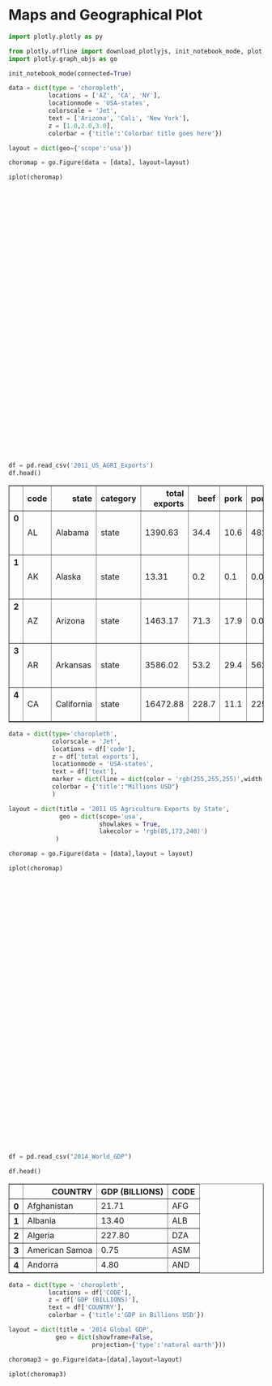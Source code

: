
# Maps and Geographical Plot


```python
import plotly.plotly as py
```


```python
from plotly.offline import download_plotlyjs, init_notebook_mode, plot, iplot
import plotly.graph_objs as go
```


```python
init_notebook_mode(connected=True)
```


<script>requirejs.config({paths: { 'plotly': ['https://cdn.plot.ly/plotly-latest.min']},});if(!window.Plotly) {{require(['plotly'],function(plotly) {window.Plotly=plotly;});}}</script>



```python
data = dict(type = 'choropleth',
           locations = ['AZ', 'CA', 'NY'],
           locationmode = 'USA-states',
           colorscale = 'Jet',
           text = ['Arizona', 'Cali', 'New York'],
           z = [1.0,2.0,3.0],
           colorbar = {'title':'Colorbar title goes here'})
```


```python
layout = dict(geo={'scope':'usa'})
```


```python
choromap = go.Figure(data = [data], layout=layout)
```


```python
iplot(choromap)
```


<div id="be689e9f-961e-4897-8a9a-a2b14c78d9fd" style="height: 525px; width: 100%;" class="plotly-graph-div"></div><script type="text/javascript">require(["plotly"], function(Plotly) { window.PLOTLYENV=window.PLOTLYENV || {};window.PLOTLYENV.BASE_URL="https://plot.ly";Plotly.newPlot("be689e9f-961e-4897-8a9a-a2b14c78d9fd", [{"colorbar": {"title": "Colorbar title goes here"}, "colorscale": "Jet", "locationmode": "USA-states", "locations": ["AZ", "CA", "NY"], "text": ["Arizona", "Cali", "New York"], "z": [1.0, 2.0, 3.0], "type": "choropleth", "uid": "0624b1ec-9c6e-11e9-b652-681401a7ea89"}], {"geo": {"scope": "usa"}}, {"showLink": true, "linkText": "Export to plot.ly"})});</script>



```python
df = pd.read_csv('2011_US_AGRI_Exports')
df.head()
```




<div>
<style>
    .dataframe thead tr:only-child th {
        text-align: right;
    }

    .dataframe thead th {
        text-align: left;
    }

    .dataframe tbody tr th {
        vertical-align: top;
    }
</style>
<table border="1" class="dataframe">
  <thead>
    <tr style="text-align: right;">
      <th></th>
      <th>code</th>
      <th>state</th>
      <th>category</th>
      <th>total exports</th>
      <th>beef</th>
      <th>pork</th>
      <th>poultry</th>
      <th>dairy</th>
      <th>fruits fresh</th>
      <th>fruits proc</th>
      <th>total fruits</th>
      <th>veggies fresh</th>
      <th>veggies proc</th>
      <th>total veggies</th>
      <th>corn</th>
      <th>wheat</th>
      <th>cotton</th>
      <th>text</th>
    </tr>
  </thead>
  <tbody>
    <tr>
      <th>0</th>
      <td>AL</td>
      <td>Alabama</td>
      <td>state</td>
      <td>1390.63</td>
      <td>34.4</td>
      <td>10.6</td>
      <td>481.0</td>
      <td>4.06</td>
      <td>8.0</td>
      <td>17.1</td>
      <td>25.11</td>
      <td>5.5</td>
      <td>8.9</td>
      <td>14.33</td>
      <td>34.9</td>
      <td>70.0</td>
      <td>317.61</td>
      <td>Alabama&lt;br&gt;Beef 34.4 Dairy 4.06&lt;br&gt;Fruits 25.1...</td>
    </tr>
    <tr>
      <th>1</th>
      <td>AK</td>
      <td>Alaska</td>
      <td>state</td>
      <td>13.31</td>
      <td>0.2</td>
      <td>0.1</td>
      <td>0.0</td>
      <td>0.19</td>
      <td>0.0</td>
      <td>0.0</td>
      <td>0.00</td>
      <td>0.6</td>
      <td>1.0</td>
      <td>1.56</td>
      <td>0.0</td>
      <td>0.0</td>
      <td>0.00</td>
      <td>Alaska&lt;br&gt;Beef 0.2 Dairy 0.19&lt;br&gt;Fruits 0.0 Ve...</td>
    </tr>
    <tr>
      <th>2</th>
      <td>AZ</td>
      <td>Arizona</td>
      <td>state</td>
      <td>1463.17</td>
      <td>71.3</td>
      <td>17.9</td>
      <td>0.0</td>
      <td>105.48</td>
      <td>19.3</td>
      <td>41.0</td>
      <td>60.27</td>
      <td>147.5</td>
      <td>239.4</td>
      <td>386.91</td>
      <td>7.3</td>
      <td>48.7</td>
      <td>423.95</td>
      <td>Arizona&lt;br&gt;Beef 71.3 Dairy 105.48&lt;br&gt;Fruits 60...</td>
    </tr>
    <tr>
      <th>3</th>
      <td>AR</td>
      <td>Arkansas</td>
      <td>state</td>
      <td>3586.02</td>
      <td>53.2</td>
      <td>29.4</td>
      <td>562.9</td>
      <td>3.53</td>
      <td>2.2</td>
      <td>4.7</td>
      <td>6.88</td>
      <td>4.4</td>
      <td>7.1</td>
      <td>11.45</td>
      <td>69.5</td>
      <td>114.5</td>
      <td>665.44</td>
      <td>Arkansas&lt;br&gt;Beef 53.2 Dairy 3.53&lt;br&gt;Fruits 6.8...</td>
    </tr>
    <tr>
      <th>4</th>
      <td>CA</td>
      <td>California</td>
      <td>state</td>
      <td>16472.88</td>
      <td>228.7</td>
      <td>11.1</td>
      <td>225.4</td>
      <td>929.95</td>
      <td>2791.8</td>
      <td>5944.6</td>
      <td>8736.40</td>
      <td>803.2</td>
      <td>1303.5</td>
      <td>2106.79</td>
      <td>34.6</td>
      <td>249.3</td>
      <td>1064.95</td>
      <td>California&lt;br&gt;Beef 228.7 Dairy 929.95&lt;br&gt;Frui...</td>
    </tr>
  </tbody>
</table>
</div>




```python
data = dict(type='choropleth',
            colorscale = 'Jet',
            locations = df['code'],
            z = df['total exports'],
            locationmode = 'USA-states',
            text = df['text'],
            marker = dict(line = dict(color = 'rgb(255,255,255)',width = 2)),
            colorbar = {'title':"Millions USD"}
            ) 
```


```python
layout = dict(title = '2011 US Agriculture Exports by State',
              geo = dict(scope='usa',
                         showlakes = True,
                         lakecolor = 'rgb(85,173,240)')
             )
```


```python
choromap = go.Figure(data = [data],layout = layout)
```


```python
iplot(choromap)
```


<div id="fe18eb37-3fdd-4784-8505-f4ec7be62148" style="height: 525px; width: 100%;" class="plotly-graph-div"></div><script type="text/javascript">require(["plotly"], function(Plotly) { window.PLOTLYENV=window.PLOTLYENV || {};window.PLOTLYENV.BASE_URL="https://plot.ly";Plotly.newPlot("fe18eb37-3fdd-4784-8505-f4ec7be62148", [{"colorbar": {"title": "Millions USD"}, "colorscale": "Jet", "locationmode": "USA-states", "locations": ["AL", "AK", "AZ", "AR", "CA", "CO", "CT", "DE", "FL", "GA", "HI", "ID", "IL", "IN", "IA", "KS", "KY", "LA", "ME", "MD", "MA", "MI", "MN", "MS", "MO", "MT", "NE", "NV", "NH", "NJ", "NM", "NY", "NC", "ND", "OH", "OK", "OR", "PA", "RI", "SC", "SD", "TN", "TX", "UT", "VT", "VA", "WA", "WV", "WI", "WY"], "marker": {"line": {"color": "rgb(255,255,255)", "width": 2}}, "text": ["Alabama<br>Beef 34.4 Dairy 4.06<br>Fruits 25.11 Veggies 14.33<br>Wheat 70.0 Corn 34.9", "Alaska<br>Beef 0.2 Dairy 0.19<br>Fruits 0.0 Veggies 1.56<br>Wheat 0.0 Corn 0.0", "Arizona<br>Beef 71.3 Dairy 105.48<br>Fruits 60.27 Veggies 386.91<br>Wheat 48.7 Corn 7.3", "Arkansas<br>Beef 53.2 Dairy 3.53<br>Fruits 6.88 Veggies 11.45<br>Wheat 114.5 Corn 69.5", " California<br>Beef 228.7 Dairy 929.95<br>Fruits 8736.4 Veggies 2106.79<br>Wheat 249.3 Corn 34.6", "Colorado<br>Beef 261.4 Dairy 71.94<br>Fruits 17.99 Veggies 118.27<br>Wheat 400.5 Corn 183.2", "Connecticut<br>Beef 1.1 Dairy 9.49<br>Fruits 13.1 Veggies 11.16<br>Wheat 0.0 Corn 0.0", "Delaware<br>Beef 0.4 Dairy 2.3<br>Fruits 1.53 Veggies 20.03<br>Wheat 22.9 Corn 26.9", "Florida<br>Beef 42.6 Dairy 66.31<br>Fruits 1371.36 Veggies 450.86<br>Wheat 1.8 Corn 3.5", "Georgia<br>Beef 31.0 Dairy 38.38<br>Fruits 233.51 Veggies 154.77<br>Wheat 65.4 Corn 57.8", "Hawaii<br>Beef 4.0 Dairy 1.16<br>Fruits 55.51 Veggies 24.83<br>Wheat 0.0 Corn 0.0", "Idaho<br>Beef 119.8 Dairy 294.6<br>Fruits 21.64 Veggies 319.19<br>Wheat 568.2 Corn 24.0", "Illinois<br>Beef 53.7 Dairy 45.82<br>Fruits 12.53 Veggies 39.95<br>Wheat 223.8 Corn 2228.5", "Indiana<br>Beef 21.9 Dairy 89.7<br>Fruits 12.98 Veggies 37.89<br>Wheat 114.0 Corn 1123.2", "Iowa<br>Beef 289.8 Dairy 107.0<br>Fruits 3.24 Veggies 7.1<br>Wheat 3.1 Corn 2529.8", "Kansas<br>Beef 659.3 Dairy 65.45<br>Fruits 3.11 Veggies 9.32<br>Wheat 1426.5 Corn 457.3", "Kentucky<br>Beef 54.8 Dairy 28.27<br>Fruits 6.6 Veggies 0.0<br>Wheat 149.3 Corn 179.1", "Louisiana<br>Beef 19.8 Dairy 6.02<br>Fruits 17.83 Veggies 17.25<br>Wheat 78.7 Corn 91.4", "Maine<br>Beef 1.4 Dairy 16.18<br>Fruits 52.01 Veggies 62.9<br>Wheat 0.0 Corn 0.0", "Maryland<br>Beef 5.6 Dairy 24.81<br>Fruits 12.9 Veggies 20.43<br>Wheat 55.8 Corn 54.1", "Massachusetts<br>Beef 0.6 Dairy 5.81<br>Fruits 80.83 Veggies 21.13<br>Wheat 0.0 Corn 0.0", "Michigan<br>Beef 37.7 Dairy 214.82<br>Fruits 257.69 Veggies 189.96<br>Wheat 247.0 Corn 381.5", "Minnesota<br>Beef 112.3 Dairy 218.05<br>Fruits 7.91 Veggies 120.37<br>Wheat 538.1 Corn 1264.3", "Mississippi<br>Beef 12.8 Dairy 5.45<br>Fruits 17.04 Veggies 27.87<br>Wheat 102.2 Corn 110.0", "Missouri<br>Beef 137.2 Dairy 34.26<br>Fruits 13.18 Veggies 17.9<br>Wheat 161.7 Corn 428.8", "Montana<br>Beef 105.0 Dairy 6.82<br>Fruits 3.3 Veggies 45.27<br>Wheat 1198.1 Corn 5.4", "Nebraska<br>Beef 762.2 Dairy 30.07<br>Fruits 2.16 Veggies 53.5<br>Wheat 292.3 Corn 1735.9", "Nevada<br>Beef 21.8 Dairy 16.57<br>Fruits 1.19 Veggies 27.93<br>Wheat 5.4 Corn 0.0", "New Hampshire<br>Beef 0.6 Dairy 7.46<br>Fruits 7.98 Veggies 4.5<br>Wheat 0.0 Corn 0.0", "New Jersey<br>Beef 0.8 Dairy 3.37<br>Fruits 109.45 Veggies 56.54<br>Wheat 6.7 Corn 10.1", "New Mexico<br>Beef 117.2 Dairy 191.01<br>Fruits 101.9 Veggies 43.88<br>Wheat 13.9 Corn 11.2", "New York<br>Beef 22.2 Dairy 331.8<br>Fruits 202.56 Veggies 143.37<br>Wheat 29.9 Corn 106.1", "North Carolina<br>Beef 24.8 Dairy 24.9<br>Fruits 74.47 Veggies 150.45<br>Wheat 200.3 Corn 92.2", "North Dakota<br>Beef 78.5 Dairy 8.14<br>Fruits 0.25 Veggies 130.79<br>Wheat 1664.5 Corn 236.1", "Ohio<br>Beef 36.2 Dairy 134.57<br>Fruits 27.21 Veggies 53.53<br>Wheat 207.4 Corn 535.1", "Oklahoma<br>Beef 337.6 Dairy 24.35<br>Fruits 9.24 Veggies 8.9<br>Wheat 324.8 Corn 27.5", "Oregon<br>Beef 58.8 Dairy 63.66<br>Fruits 315.04 Veggies 126.5<br>Wheat 320.3 Corn 11.7", "Pennsylvania<br>Beef 50.9 Dairy 280.87<br>Fruits 89.48 Veggies 38.26<br>Wheat 41.0 Corn 112.1", "Rhode Island<br>Beef 0.1 Dairy 0.52<br>Fruits 2.83 Veggies 3.02<br>Wheat 0.0 Corn 0.0", "South Carolina<br>Beef 15.2 Dairy 7.62<br>Fruits 53.45 Veggies 42.66<br>Wheat 55.3 Corn 32.1", "South Dakota<br>Beef 193.5 Dairy 46.77<br>Fruits 0.8 Veggies 4.06<br>Wheat 704.5 Corn 643.6", "Tennessee<br>Beef 51.1 Dairy 21.18<br>Fruits 6.23 Veggies 24.67<br>Wheat 100.0 Corn 88.8", "Texas<br>Beef 961.0 Dairy 240.55<br>Fruits 99.9 Veggies 115.23<br>Wheat 309.7 Corn 167.2", "Utah<br>Beef 27.9 Dairy 48.6<br>Fruits 12.34 Veggies 6.6<br>Wheat 42.8 Corn 5.3", "Vermont<br>Beef 6.2 Dairy 65.98<br>Fruits 8.01 Veggies 4.05<br>Wheat 0.0 Corn 0.0", "Virginia<br>Beef 39.5 Dairy 47.85<br>Fruits 36.48 Veggies 27.25<br>Wheat 77.5 Corn 39.5", "Washington<br>Beef 59.2 Dairy 154.18<br>Fruits 1738.57 Veggies 363.79<br>Wheat 786.3 Corn 29.5", "West Virginia<br>Beef 12.0 Dairy 3.9<br>Fruits 11.54 Veggies 0.0<br>Wheat 1.6 Corn 3.5", "Wisconsin<br>Beef 107.3 Dairy 633.6<br>Fruits 133.8 Veggies 148.99<br>Wheat 96.7 Corn 460.5", "Wyoming<br>Beef 75.1 Dairy 2.89<br>Fruits 0.17 Veggies 10.23<br>Wheat 20.7 Corn 9.0"], "z": [1390.63, 13.31, 1463.17, 3586.02, 16472.88, 1851.33, 259.62, 282.19, 3764.09, 2860.84, 401.84, 2078.89, 8709.48, 5050.23, 11273.76, 4589.01, 1889.15, 1914.23, 278.37, 692.75, 248.65, 3164.16, 7192.33, 2170.8, 3933.42, 1718.0, 7114.13, 139.89, 73.06, 500.4, 751.58, 1488.9, 3806.05, 3761.96, 3979.79, 1646.41, 1794.57, 1969.87, 31.59, 929.93, 3770.19, 1535.13, 6648.22, 453.39, 180.14, 1146.48, 3894.81, 138.89, 3090.23, 349.69], "type": "choropleth", "uid": "bfc17248-9c73-11e9-b652-681401a7ea89"}], {"geo": {"lakecolor": "rgb(85,173,240)", "scope": "usa", "showlakes": true}, "title": "2011 US Agriculture Exports by State"}, {"showLink": true, "linkText": "Export to plot.ly"})});</script>



```python
df = pd.read_csv("2014_World_GDP")
```


```python
df.head()
```




<div>
<style>
    .dataframe thead tr:only-child th {
        text-align: right;
    }

    .dataframe thead th {
        text-align: left;
    }

    .dataframe tbody tr th {
        vertical-align: top;
    }
</style>
<table border="1" class="dataframe">
  <thead>
    <tr style="text-align: right;">
      <th></th>
      <th>COUNTRY</th>
      <th>GDP (BILLIONS)</th>
      <th>CODE</th>
    </tr>
  </thead>
  <tbody>
    <tr>
      <th>0</th>
      <td>Afghanistan</td>
      <td>21.71</td>
      <td>AFG</td>
    </tr>
    <tr>
      <th>1</th>
      <td>Albania</td>
      <td>13.40</td>
      <td>ALB</td>
    </tr>
    <tr>
      <th>2</th>
      <td>Algeria</td>
      <td>227.80</td>
      <td>DZA</td>
    </tr>
    <tr>
      <th>3</th>
      <td>American Samoa</td>
      <td>0.75</td>
      <td>ASM</td>
    </tr>
    <tr>
      <th>4</th>
      <td>Andorra</td>
      <td>4.80</td>
      <td>AND</td>
    </tr>
  </tbody>
</table>
</div>




```python
data = dict(type = 'choropleth',
           locations = df['CODE'],
           z = df['GDP (BILLIONS)'],
           text = df['COUNTRY'],
           colorbar = {'title':'GDP in Billions USD'})
```


```python
layout = dict(title = '2014 Global GDP',
             geo = dict(showframe=False,
                       projection={'type':'natural earth'}))
```


```python
choromap3 = go.Figure(data=[data],layout=layout)
```


```python
iplot(choromap3)
```


<div id="a0b92f23-9d8b-4e7d-b4b4-7cf12052b248" style="height: 525px; width: 100%;" class="plotly-graph-div"></div><script type="text/javascript">require(["plotly"], function(Plotly) { window.PLOTLYENV=window.PLOTLYENV || {};window.PLOTLYENV.BASE_URL="https://plot.ly";Plotly.newPlot("a0b92f23-9d8b-4e7d-b4b4-7cf12052b248", [{"colorbar": {"title": "GDP in Billions USD"}, "locations": ["AFG", "ALB", "DZA", "ASM", "AND", "AGO", "AIA", "ATG", "ARG", "ARM", "ABW", "AUS", "AUT", "AZE", "BHM", "BHR", "BGD", "BRB", "BLR", "BEL", "BLZ", "BEN", "BMU", "BTN", "BOL", "BIH", "BWA", "BRA", "VGB", "BRN", "BGR", "BFA", "MMR", "BDI", "CPV", "KHM", "CMR", "CAN", "CYM", "CAF", "TCD", "CHL", "CHN", "COL", "COM", "COD", "COG", "COK", "CRI", "CIV", "HRV", "CUB", "CUW", "CYP", "CZE", "DNK", "DJI", "DMA", "DOM", "ECU", "EGY", "SLV", "GNQ", "ERI", "EST", "ETH", "FLK", "FRO", "FJI", "FIN", "FRA", "PYF", "GAB", "GMB", "GEO", "DEU", "GHA", "GIB", "GRC", "GRL", "GRD", "GUM", "GTM", "GGY", "GNB", "GIN", "GUY", "HTI", "HND", "HKG", "HUN", "ISL", "IND", "IDN", "IRN", "IRQ", "IRL", "IMN", "ISR", "ITA", "JAM", "JPN", "JEY", "JOR", "KAZ", "KEN", "KIR", "KOR", "PRK", "KSV", "KWT", "KGZ", "LAO", "LVA", "LBN", "LSO", "LBR", "LBY", "LIE", "LTU", "LUX", "MAC", "MKD", "MDG", "MWI", "MYS", "MDV", "MLI", "MLT", "MHL", "MRT", "MUS", "MEX", "FSM", "MDA", "MCO", "MNG", "MNE", "MAR", "MOZ", "NAM", "NPL", "NLD", "NCL", "NZL", "NIC", "NGA", "NER", "NIU", "MNP", "NOR", "OMN", "PAK", "PLW", "PAN", "PNG", "PRY", "PER", "PHL", "POL", "PRT", "PRI", "QAT", "ROU", "RUS", "RWA", "KNA", "LCA", "MAF", "SPM", "VCT", "WSM", "SMR", "STP", "SAU", "SEN", "SRB", "SYC", "SLE", "SGP", "SXM", "SVK", "SVN", "SLB", "SOM", "ZAF", "SSD", "ESP", "LKA", "SDN", "SUR", "SWZ", "SWE", "CHE", "SYR", "TWN", "TJK", "TZA", "THA", "TLS", "TGO", "TON", "TTO", "TUN", "TUR", "TKM", "TUV", "UGA", "UKR", "ARE", "GBR", "USA", "URY", "UZB", "VUT", "VEN", "VNM", "VGB", "WBG", "YEM", "ZMB", "ZWE"], "text": ["Afghanistan", "Albania", "Algeria", "American Samoa", "Andorra", "Angola", "Anguilla", "Antigua and Barbuda", "Argentina", "Armenia", "Aruba", "Australia", "Austria", "Azerbaijan", "Bahamas, The", "Bahrain", "Bangladesh", "Barbados", "Belarus", "Belgium", "Belize", "Benin", "Bermuda", "Bhutan", "Bolivia", "Bosnia and Herzegovina", "Botswana", "Brazil", "British Virgin Islands", "Brunei", "Bulgaria", "Burkina Faso", "Burma", "Burundi", "Cabo Verde", "Cambodia", "Cameroon", "Canada", "Cayman Islands", "Central African Republic", "Chad", "Chile", "China", "Colombia", "Comoros", "Congo, Democratic Republic of the", "Congo, Republic of the", "Cook Islands", "Costa Rica", "Cote d'Ivoire", "Croatia", "Cuba", "Curacao", "Cyprus", "Czech Republic", "Denmark", "Djibouti", "Dominica", "Dominican Republic", "Ecuador", "Egypt", "El Salvador", "Equatorial Guinea", "Eritrea", "Estonia", "Ethiopia", "Falkland Islands (Islas Malvinas)", "Faroe Islands", "Fiji", "Finland", "France", "French Polynesia", "Gabon", "Gambia, The", "Georgia", "Germany", "Ghana", "Gibraltar", "Greece", "Greenland", "Grenada", "Guam", "Guatemala", "Guernsey", "Guinea-Bissau", "Guinea", "Guyana", "Haiti", "Honduras", "Hong Kong", "Hungary", "Iceland", "India", "Indonesia", "Iran", "Iraq", "Ireland", "Isle of Man", "Israel", "Italy", "Jamaica", "Japan", "Jersey", "Jordan", "Kazakhstan", "Kenya", "Kiribati", "Korea, North", "Korea, South", "Kosovo", "Kuwait", "Kyrgyzstan", "Laos", "Latvia", "Lebanon", "Lesotho", "Liberia", "Libya", "Liechtenstein", "Lithuania", "Luxembourg", "Macau", "Macedonia", "Madagascar", "Malawi", "Malaysia", "Maldives", "Mali", "Malta", "Marshall Islands", "Mauritania", "Mauritius", "Mexico", "Micronesia, Federated States of", "Moldova", "Monaco", "Mongolia", "Montenegro", "Morocco", "Mozambique", "Namibia", "Nepal", "Netherlands", "New Caledonia", "New Zealand", "Nicaragua", "Nigeria", "Niger", "Niue", "Northern Mariana Islands", "Norway", "Oman", "Pakistan", "Palau", "Panama", "Papua New Guinea", "Paraguay", "Peru", "Philippines", "Poland", "Portugal", "Puerto Rico", "Qatar", "Romania", "Russia", "Rwanda", "Saint Kitts and Nevis", "Saint Lucia", "Saint Martin", "Saint Pierre and Miquelon", "Saint Vincent and the Grenadines", "Samoa", "San Marino", "Sao Tome and Principe", "Saudi Arabia", "Senegal", "Serbia", "Seychelles", "Sierra Leone", "Singapore", "Sint Maarten", "Slovakia", "Slovenia", "Solomon Islands", "Somalia", "South Africa", "South Sudan", "Spain", "Sri Lanka", "Sudan", "Suriname", "Swaziland", "Sweden", "Switzerland", "Syria", "Taiwan", "Tajikistan", "Tanzania", "Thailand", "Timor-Leste", "Togo", "Tonga", "Trinidad and Tobago", "Tunisia", "Turkey", "Turkmenistan", "Tuvalu", "Uganda", "Ukraine", "United Arab Emirates", "United Kingdom", "United States", "Uruguay", "Uzbekistan", "Vanuatu", "Venezuela", "Vietnam", "Virgin Islands", "West Bank", "Yemen", "Zambia", "Zimbabwe"], "z": [21.71, 13.4, 227.8, 0.75, 4.8, 131.4, 0.18, 1.24, 536.2, 10.88, 2.52, 1483.0, 436.1, 77.91, 8.65, 34.05, 186.6, 4.28, 75.25, 527.8, 1.67, 9.24, 5.2, 2.09, 34.08, 19.55, 16.3, 2244.0, 1.1, 17.43, 55.08, 13.38, 65.29, 3.04, 1.98, 16.9, 32.16, 1794.0, 2.25, 1.73, 15.84, 264.1, 10360.0, 400.1, 0.72, 32.67, 14.11, 0.18, 50.46, 33.96, 57.18, 77.15, 5.6, 21.34, 205.6, 347.2, 1.58, 0.51, 64.05, 100.5, 284.9, 25.14, 15.4, 3.87, 26.36, 49.86, 0.16, 2.32, 4.17, 276.3, 2902.0, 7.15, 20.68, 0.92, 16.13, 3820.0, 35.48, 1.85, 246.4, 2.16, 0.84, 4.6, 58.3, 2.74, 1.04, 6.77, 3.14, 8.92, 19.37, 292.7, 129.7, 16.2, 2048.0, 856.1, 402.7, 232.2, 245.8, 4.08, 305.0, 2129.0, 13.92, 4770.0, 5.77, 36.55, 225.6, 62.72, 0.16, 28.0, 1410.0, 5.99, 179.3, 7.65, 11.71, 32.82, 47.5, 2.46, 2.07, 49.34, 5.11, 48.72, 63.93, 51.68, 10.92, 11.19, 4.41, 336.9, 2.41, 12.04, 10.57, 0.18, 4.29, 12.72, 1296.0, 0.34, 7.74, 6.06, 11.73, 4.66, 112.6, 16.59, 13.11, 19.64, 880.4, 11.1, 201.0, 11.85, 594.3, 8.29, 0.01, 1.23, 511.6, 80.54, 237.5, 0.65, 44.69, 16.1, 31.3, 208.2, 284.6, 552.2, 228.2, 93.52, 212.0, 199.0, 2057.0, 8.0, 0.81, 1.35, 0.56, 0.22, 0.75, 0.83, 1.86, 0.36, 777.9, 15.88, 42.65, 1.47, 5.41, 307.9, 304.1, 99.75, 49.93, 1.16, 2.37, 341.2, 11.89, 1400.0, 71.57, 70.03, 5.27, 3.84, 559.1, 679.0, 64.7, 529.5, 9.16, 36.62, 373.8, 4.51, 4.84, 0.49, 29.63, 49.12, 813.3, 43.5, 0.04, 26.09, 134.9, 416.4, 2848.0, 17420.0, 55.6, 63.08, 0.82, 209.2, 187.8, 5.08, 6.64, 45.45, 25.61, 13.74], "type": "choropleth", "uid": "ada79e38-9c74-11e9-b652-681401a7ea89"}], {"geo": {"projection": {"type": "natural earth"}, "showframe": false}, "title": "2014 Global GDP"}, {"showLink": true, "linkText": "Export to plot.ly"})});</script>

